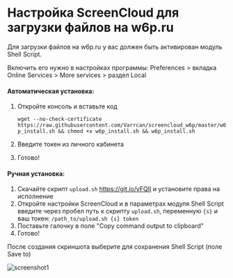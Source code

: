 Настройка ScreenCloud для загрузки файлов на w6p.ru
=====================

Для загрузки файлов на w6p.ru у вас должен быть активирован модуль Shell Script.

Включить его нужно в настройках программы:
Preferences > вкладка Online Services > More services > раздел Local

#### Автоматическая установка:
1. Откройте консоль и вставьте код

	`wget --no-check-certificate https://raw.githubusercontent.com/Varrcan/screencloud_w6p/master/w6p_install.sh && chmod +x w6p_install.sh && w6p_install.sh`
	
2. Введите токен из личного кабинета
3. Готово!

#### Ручная установка:
1. Скачайте скрипт `upload.sh` https://git.io/vFQII	и установите права на исполнение
2. Откройте настройки ScreenCloud и в параметрах модуля Shell Script введите через пробел путь к скрипту `upload.sh`, переменную `{s}` и ваш токен:
`/path_to/upload.sh {s} token`
3. Поставьте галочку в поле "Copy command output to clipboard"
4. Готово!


После создания скриншота выберите для сохранения Shell Script (поле Save to)


![screenshot1](https://w6p.ru/ODllZG.png)
